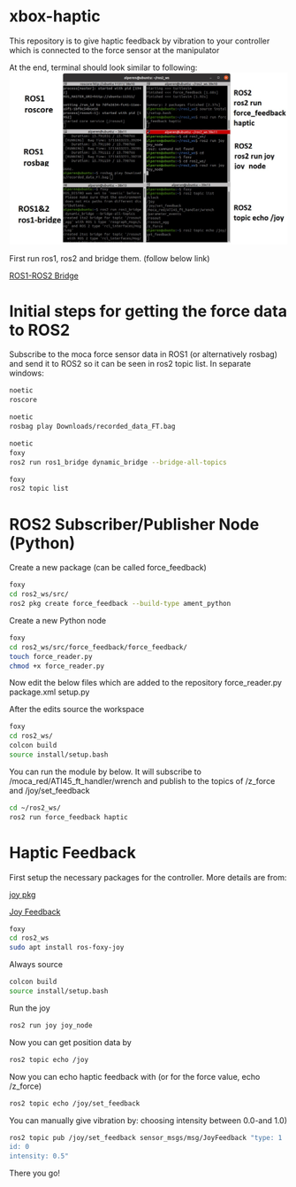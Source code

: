 # xbox-haptic

This repository is to give haptic feedback by vibration to your controller which is connected to the force sensor at the manipulator

At the end, terminal should look similar to following:
![haptic](https://github.com/kenanalperen/xbox-haptic/blob/main/haptic.jpg)

First run ros1, ros2 and bridge them. (follow below link)

[ROS1-ROS2 Bridge](https://github.com/kenanalperen/ros1-2)

# Initial steps for getting the force data to ROS2
Subscribe to the moca force sensor data in ROS1 (or alternatively rosbag) and send it to ROS2 so it can be seen in ros2 topic list. In separate windows:

```bash
noetic
roscore 
```

```bash
noetic
rosbag play Downloads/recorded_data_FT.bag 
```

```bash
noetic
foxy
ros2 run ros1_bridge dynamic_bridge --bridge-all-topics
```

```bash
foxy
ros2 topic list
```

# ROS2 Subscriber/Publisher Node (Python)
Create a new package (can be called force_feedback)

```bash
foxy
cd ros2_ws/src/
ros2 pkg create force_feedback --build-type ament_python
```

Create a new Python node

```bash
foxy
cd ros2_ws/src/force_feedback/force_feedback/
touch force_reader.py
chmod +x force_reader.py
```
Now edit the below files which are added to the repository
force_reader.py
package.xml
setup.py

After the edits source the workspace
```bash
foxy
cd ros2_ws/
colcon build
source install/setup.bash
```
You can run the module by below. It will subscribe to /moca_red/ATI45_ft_handler/wrench and publish to the topics of /z_force and /joy/set_feedback

```bash
cd ~/ros2_ws/
ros2 run force_feedback haptic
```
# Haptic Feedback
First setup the necessary packages for the controller. More details are from:

[joy pkg](https://index.ros.org/p/joy/)

[Joy Feedback](https://docs.ros.org/en/api/sensor_msgs/html/msg/JoyFeedback.html)

```bash
foxy
cd ros2_ws
sudo apt install ros-foxy-joy
```
Always source
```bash
colcon build
source install/setup.bash
```
Run the joy

```bash
ros2 run joy joy_node
```
Now you can get position data by 
```bash
ros2 topic echo /joy
```

Now you can echo haptic feedback with (or for the force value, echo /z_force)
```bash
ros2 topic echo /joy/set_feedback
```

You can manually give vibration by: choosing intensity between 0.0-and 1.0)
```bash
ros2 topic pub /joy/set_feedback sensor_msgs/msg/JoyFeedback "type: 1 
id: 0
intensity: 0.5"
```
There you go!


